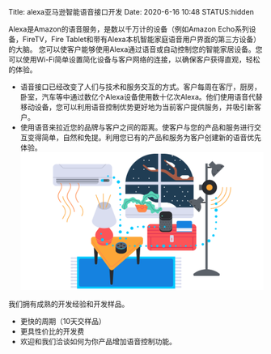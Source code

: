 Title: alexa亚马逊智能语音接口开发
Date: 2020-6-16 10:48
STATUS:hidden

Alexa是Amazon的语音服务，是数以千万计的设备（例如Amazon Echo系列设备，FireTV，Fire Tablet和带有Alexa本机智能家庭语音用户界面的第三方设备）的大脑。
您可以使客户能够使用Alexa通过语音或自动控制您的智能家居设备。您可以使用Wi-Fi简单设置简化设备与客户网络的连接，以确保客户获得直观，轻松的体验。
- 语音接口已经改变了人们与技术和服务交互的方式。客户每周在客厅，厨房，卧室，汽车等中通过数亿个Alexa设备使用数十亿次Alexa。他们使用语音代替移动设备，您可以利用语音控制优势更好地为当前客户提供服务，并吸引新客户。 
- 使用语音来拉近您的品牌与客户之间的距离。使客户与您的产品和服务进行交互变得简单，自然和免提。利用您已有的产品和服务为客户创建新的语音优先体验。
![alexa](../pictures/alexa.png)

我们拥有成熟的开发经验和开发样品。
- 更快的周期（10天交样品）
- 更具性价比的开发费
- 欢迎和我们洽谈如何为你产品增加语音控制功能。


